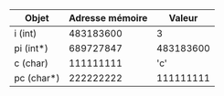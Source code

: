 |Objet|Adresse mémoire|Valeur|
|---|---|---|
|i (int)|483183600|3|
|pi (int*)|689727847|483183600|
|c (char)|111111111|'c'|
|pc (char*)|222222222|111111111|